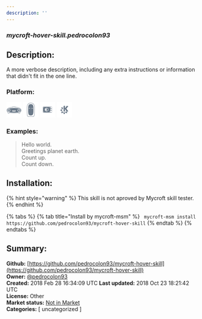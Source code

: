 ```yaml
---
description: ''
---
```


### _mycroft-hover-skill.pedrocolon93_  
## Description:  
A more verbose description, including any extra instructions or
information that didn't fit in the one line.  
  
  
### Platform:  
 ![Mark I](../.gitbook/assets/mark-1-icon.png)  ![Mark II](../.gitbook/assets/mark-2-icon.png)  ![Picroft](../.gitbook/assets/picroft-icon.png)  ![plasmoid](../.gitbook/assets/kde.png)   
### Examples:  
> Hello world.  
> Greetings planet earth.  
> Count up.  
> Count down.  
  
## Installation:  
{% hint style="warning" %}
This skill is not aproved by Mycroft skill tester.
{% endhint %}
    
{% tabs %}
{% tab title="Install by mycroft-msm" %}
``` mycroft-msm install https://github.com/pedrocolon93/mycroft-hover-skill```
{% endtab %}
  {% endtabs %}
    
## Summary:  
**Github:** [https://github.com/pedrocolon93/mycroft-hover-skill](https://github.com/pedrocolon93/mycroft-hover-skill)  
**Owner:** [@pedrocolon93](https://github.com/pedrocolon93)  
**Created:** 2018 Feb 28 16:34:09 UTC  **Last updated:** 2018 Oct 23 18:21:42 UTC  
**License:** Other  
**Market status:** [Not in Market](https://market.mycroft.ai/skill/)  
**Categories:** [ uncategorized ]   

